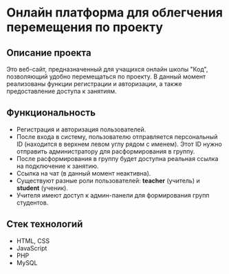 
<html>
<head>
</head>
<body>

<h1>Онлайн платформа для облегчения перемещения по проекту</h1>

<h2>Описание проекта</h2>
<p>Это веб-сайт, предназначенный для учащихся онлайн школы "Код", позволяющий удобно перемещаться по проекту. В данный момент реализованы функции регистрации и авторизации, а также предоставление доступа к занятиям.</p>

<h2>Функциональность</h2>
<ul>
    <li>Регистрация и авторизация пользователей.</li>
    <li>После входа в систему, пользователю отправляется персональный ID (находится в верхнем левом углу рядом с именем). Этот ID нужно отправить администратору для расформирования в группу.</li>
    <li>После расформирования в группу будет доступна реальная ссылка на подключение к занятию.</li>
    <li>Ссылка на чат (в данный момент неактивна).</li>
    <li>Существуют разные роли пользователей: <strong>teacher</strong> (учитель) и <strong>student</strong> (ученик).</li>
    <li>Учителя имеют доступ к админ-панели для формирования групп студентов.</li>
</ul>

<h2>Стек технологий</h2>
<ul>
    <li>HTML, CSS</li>
    <li>JavaScript</li>
    <li>PHP</li>
    <li>MySQL</li>
</ul>

</body>
</html>
